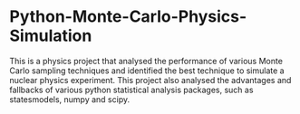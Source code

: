 # Python-Monte-Carlo-Physics-Simulation

This is a physics project that analysed the performance of various Monte Carlo sampling techniques and identified the best technique
to simulate a nuclear physics experiment. This project also analysed the advantages and fallbacks of various python statistical analysis 
packages, such as statesmodels, numpy and scipy.

